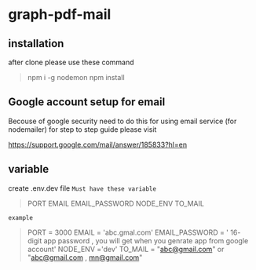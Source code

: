 # graph-pdf-mail

## installation 
after clone please use these command
> npm i -g nodemon
> npm install

## Google account setup for email
Becouse of google security need to do this for using email service (for nodemailer)
for step to step guide please visit

https://support.google.com/mail/answer/185833?hl=en

## variable

create .env.dev file 
```Must have these variable ```
>PORT 
>EMAIL 
>EMAIL_PASSWORD 
>NODE_ENV 
>TO_MAIL 

```example ```
>PORT = 3000
>EMAIL = 'abc.gmal.com'
>EMAIL_PASSWORD = ' 16- digit app password  , you will get when you genrate app from google account'
>NODE_ENV ='dev'
>TO_MAIL = "abc@gmail.com"  or "abc@gmail.com , mn@gmail.com"